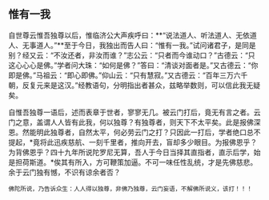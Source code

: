 ##  惟有一我

自世尊云惟吾独尊以后，惟临济公大声疾呼曰：**“说法道人、听法道人、无依道人、无事道人。”**至于今日，我独出而告人曰：“惟有一我。”试问诸君子，是同是别？经又云：“不汝还者，非汝而谁？”志公云：“只者而今谁动口？”古德云：“只这心心心是佛。”学者问大珠：“如何是佛？”答曰：“清谈对面者是。”又古德云：“你即是佛。”马祖云：“即心即佛。”仰山云：“只有慧寂。”又古德云：“百年三万六千朝，反复元来是这汉。”经教语句，分明指出者甚众，兹略举数则，可以信此我无疑矣。

自惟吾独尊一语后，述而表章于世者，寥寥无几。被云门打后，竟无有言之者。云门之意，盖谓人人皆有此我，何以独尊？有独尊者，则天下不太平矣。此是报佛深恩。然能明此独尊者，自然太平，何必劳云门之打？只因此一打后，学者绝口总不提起，*竟将此迅疾慈航、一刻千里者，推向开去，盲却多少眼目。为报佛恩乎？为背佛恩乎？四十九年所说陀罗尼无算，吾人于今日当择其直指者，直示后学，始是担荷斯道。*俟其有所入，方可鞭策加逼。不可一味任性乱统，才是先佛慈悲。余于云门独有憾，不识有谅余者否？

```yang
佛陀所说，乃告诉众生：人人得以独尊，非佛乃独尊，云门妄语，不解佛所说义，该打！！！
```
